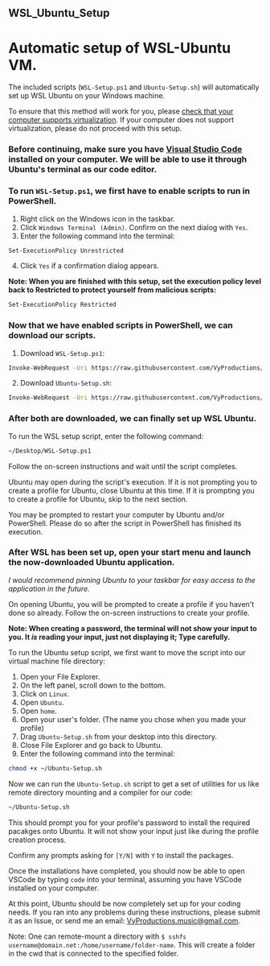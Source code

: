 ## WSL_Ubuntu_Setup
# Automatic setup of WSL-Ubuntu VM.

The included scripts (`WSL-Setup.ps1` and `Ubuntu-Setup.sh`) will automatically set up WSL Ubuntu on your Windows machine.

To ensure that this method will work for you, please [check that your computer supports virtualization](https://www.technorms.com/8208/check-if-processor-supports-virtualization). If your computer does not support virtualization, please do not proceed with this setup.

### Before continuing, make sure you have [Visual Studio Code](https://code.visualstudio.com/) installed on your computer. We will be able to use it through Ubuntu's terminal as our code editor.

### To run `WSL-Setup.ps1`, we first have to enable scripts to run in PowerShell.

1. Right click on the Windows icon in the taskbar.
2. Click `Windows Terminal (Admin)`. Confirm on the next dialog with `Yes`.
3. Enter the following command into the terminal:
```sh
Set-ExecutionPolicy Unrestricted
```
4. Click `Yes` if a confirmation dialog appears.

**Note: When you are finished with this setup, set the execution policy level back to Restricted to protect yourself from malicious scripts:**

```sh
Set-ExecutionPolicy Restricted
```

### Now that we have enabled scripts in PowerShell, we can download our scripts.

1. Download `WSL-Setup.ps1`:

```sh
Invoke-WebRequest -Uri https://raw.githubusercontent.com/VyProductions/WSL_Ubuntu_Setup/main/WSL-Setup.ps1 -OutFile ~/Desktop/WSL-Setup.ps1
```

2. Download `Ubuntu-Setup.sh`:

```sh
Invoke-WebRequest -Uri https://raw.githubusercontent.com/VyProductions/WSL_Ubuntu_Setup/main/Ubuntu-Setup.sh -OutFile ~/Desktop/Ubuntu-Setup.sh
```

### After both are downloaded, we can finally set up WSL Ubuntu.

To run the WSL setup script, enter the following command:

```sh
~/Desktop/WSL-Setup.ps1
```

Follow the on-screen instructions and wait until the script completes.

Ubuntu may open during the script's execution.
  If it is not prompting you to create a profile for Ubuntu, close Ubuntu at this time.
  If it is prompting you to create a profile for Ubuntu, skip to the next section.

You may be prompted to restart your computer by Ubuntu and/or PowerShell. Please do so after the script in PowerShell has finished its execution.

### After WSL has been set up, open your start menu and launch the now-downloaded Ubuntu application.

*I would recommend pinning Ubuntu to your taskbar for easy access to the application in the future.*

On opening Ubuntu, you will be prompted to create a profile if you haven't done so already.
Follow the on-screen instructions to create your profile.

**Note: When creating a password, the terminal will not show your input to you. It *is* reading your input, just not displaying it; Type carefully.**

To run the Ubuntu setup script, we first want to move the script into our virtual machine file directory:

1. Open your File Explorer.
2. On the left panel, scroll down to the bottom.
3. Click on `Linux`.
4. Open `Ubuntu`.
5. Open `home`.
6. Open your user's folder. (The name you chose when you made your profile)
7. Drag `Ubuntu-Setup.sh` from your desktop into this directory.
8. Close File Explorer and go back to Ubuntu.
9. Enter the following command into the terminal:

```sh
chmod +x ~/Ubuntu-Setup.sh
```

Now we can run the `Ubuntu-Setup.sh` script to get a set of utilities for us like remote directory mounting and a compiler for our code:

```sh
~/Ubuntu-Setup.sh
```

This should prompt you for your profile's password to install the required pacakges onto Ubuntu. It will not show your input just like during the profile creation process.

Confirm any prompts asking for `[Y/N]` with `Y` to install the packages.

Once the installations have completed, you should now be able to open VSCode by typing `code` into your terminal, assuming you have VSCode installed on your computer.

At this point, Ubuntu should be now completely set up for your coding needs. If you ran into any problems during these instructions, please submit it as an Issue, or send me an email: VyProductions.music@gmail.com.

Note: One can remote-mount a directory with `$ sshfs username@domain.net:/home/username/folder-name`. This will create a folder in the cwd that is connected to the specified folder.

